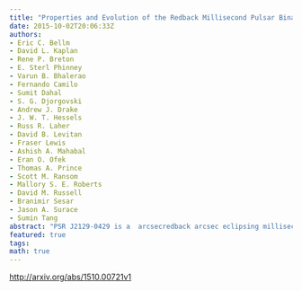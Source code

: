 ```yaml
---
title: "Properties and Evolution of the Redback Millisecond Pulsar Binary PSR   J2129-0429"
date: 2015-10-02T20:06:33Z
authors:
- Eric C. Bellm
- David L. Kaplan
- Rene P. Breton
- E. Sterl Phinney
- Varun B. Bhalerao
- Fernando Camilo
- Sumit Dahal
- S. G. Djorgovski
- Andrew J. Drake
- J. W. T. Hessels
- Russ R. Laher
- David B. Levitan
- Fraser Lewis
- Ashish A. Mahabal
- Eran O. Ofek
- Thomas A. Prince
- Scott M. Ransom
- Mallory S. E. Roberts
- David M. Russell
- Branimir Sesar
- Jason A. Surace
- Sumin Tang
abstract: "PSR J2129-0429 is a  arcsecredback arcsec eclipsing millisecond pulsar binary with an unusually long 15.2 hour orbit. It was discovered by the Green Bank Telescope in a targeted search of unidentified Fermi gamma-ray sources. The pulsar companion is optically bright (mean $m_R = 16.6$ mag), allowing us to construct the longest baseline photometric dataset available for such a system. We present ten years of archival and new photometry of the companion from LINEAR, CRTS, PTF, the Palomar 60-inch, and LCOGT. Radial velocity spectroscopy using the Double-Beam Spectrograph on the Palomar 200-inch indicates that the pulsar is massive: $1.74pm0.18 M_odot$. The G-type pulsar companion has mass $0.44pm0.04 M_odot$, one of the heaviest known redback companions. It is currently 95% Roche-lobe filling and only mildly irradiated by the pulsar. We identify a clear 13.1 mmag yr$^{-1}$ secular decline in the mean magnitude of the companion as well as smaller-scale variations in the optical lightcurve shape. This behavior may indicate that the companion is cooling. Binary evolution calculations indicate that PSR J2129-0429 has an orbital period almost exactly at the bifurcation period between systems that converge into tighter orbits as black widows and redbacks and those that diverge into wider pulsar--white dwarf binaries. Its eventual fate may depend on whether it undergoes future episodes of mass transfer and increased irradiation."
featured: true
tags:
math: true
---
```

http://arxiv.org/abs/1510.00721v1
